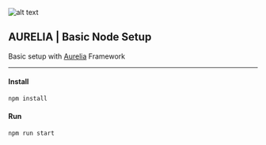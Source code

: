 ![alt text](http://codelikeapoem.com/wp-content/uploads/2016/09/aurelia-845x2811.png "Aurelia Framework")

## AURELIA | Basic Node Setup

Basic setup with [Aurelia](https://github.com/aurelia) Framework

- - - -

#### Install

```javascript
npm install
```

#### Run

```javascript
npm run start
```